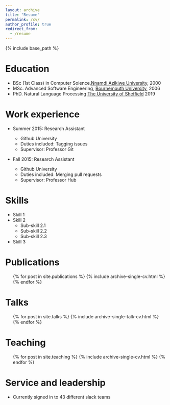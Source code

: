 ```yaml
---
layout: archive
title: "Resume"
permalink: /cv/
author_profile: true
redirect_from:
  - /resume
---
```


{% include base_path %}

Education
======
* BSc (1st Class) in Computer Soience,[Nnamdi Azikiwe University](https://unizik.edu.ng/), 2000
* MSc. Advanced Software Engineering, [Bournemouth University](https://www.bournemouth.ac.uk/), 2006
* PhD. Natural Language Processing [The University of Sheffield](https://www.sheffield.ac.uk/) 2019

Work experience
======
* Summer 2015: Research Assistant
  * Github University
  * Duties included: Tagging issues
  * Supervisor: Professor Git

* Fall 2015: Research Assistant
  * Github University
  * Duties included: Merging pull requests
  * Supervisor: Professor Hub
  
Skills
======
* Skill 1
* Skill 2
  * Sub-skill 2.1
  * Sub-skill 2.2
  * Sub-skill 2.3
* Skill 3

Publications
======
  <ul>{% for post in site.publications %}
    {% include archive-single-cv.html %}
  {% endfor %}</ul>
  
Talks
======
  <ul>{% for post in site.talks %}
    {% include archive-single-talk-cv.html %}
  {% endfor %}</ul>
  
Teaching
======
  <ul>{% for post in site.teaching %}
    {% include archive-single-cv.html %}
  {% endfor %}</ul>
  
Service and leadership
======
* Currently signed in to 43 different slack teams
